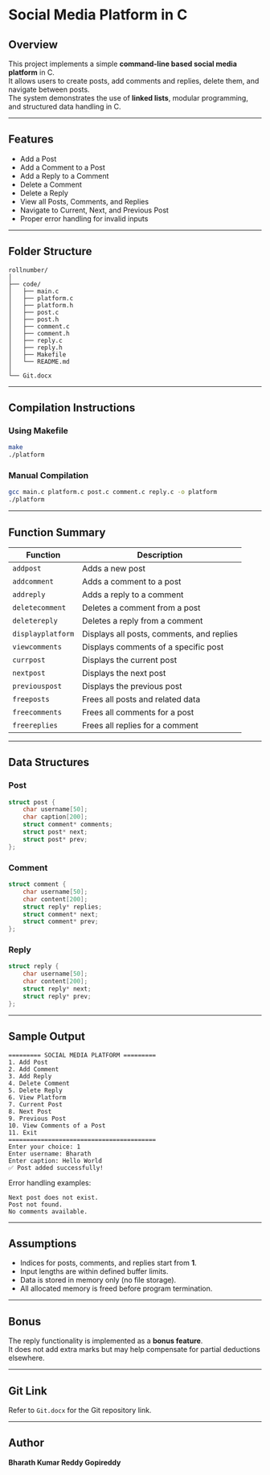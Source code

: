 # Social Media Platform in C

## Overview
This project implements a simple **command-line based social media platform** in C.  
It allows users to create posts, add comments and replies, delete them, and navigate between posts.  
The system demonstrates the use of **linked lists**, modular programming, and structured data handling in C.

---

## Features
- Add a Post
- Add a Comment to a Post
- Add a Reply to a Comment
- Delete a Comment
- Delete a Reply
- View all Posts, Comments, and Replies
- Navigate to Current, Next, and Previous Post
- Proper error handling for invalid inputs

---

## Folder Structure
```
rollnumber/
│
├── code/
│   ├── main.c
│   ├── platform.c
│   ├── platform.h
│   ├── post.c
│   ├── post.h
│   ├── comment.c
│   ├── comment.h
│   ├── reply.c
│   ├── reply.h
│   ├── Makefile
│   └── README.md
│
└── Git.docx
```

---

## Compilation Instructions

### Using Makefile
```bash
make
./platform
```

### Manual Compilation
```bash
gcc main.c platform.c post.c comment.c reply.c -o platform
./platform
```

---

## Function Summary

| Function | Description |
|-----------|-------------|
| `addpost` | Adds a new post |
| `addcomment` | Adds a comment to a post |
| `addreply` | Adds a reply to a comment |
| `deletecomment` | Deletes a comment from a post |
| `deletereply` | Deletes a reply from a comment |
| `displayplatform` | Displays all posts, comments, and replies |
| `viewcomments` | Displays comments of a specific post |
| `currpost` | Displays the current post |
| `nextpost` | Displays the next post |
| `previouspost` | Displays the previous post |
| `freeposts` | Frees all posts and related data |
| `freecomments` | Frees all comments for a post |
| `freereplies` | Frees all replies for a comment |

---

## Data Structures

### Post
```c
struct post {
    char username[50];
    char caption[200];
    struct comment* comments;
    struct post* next;
    struct post* prev;
};
```

### Comment
```c
struct comment {
    char username[50];
    char content[200];
    struct reply* replies;
    struct comment* next;
    struct comment* prev;
};
```

### Reply
```c
struct reply {
    char username[50];
    char content[200];
    struct reply* next;
    struct reply* prev;
};
```

---

## Sample Output
```
========= SOCIAL MEDIA PLATFORM =========
1. Add Post
2. Add Comment
3. Add Reply
4. Delete Comment
5. Delete Reply
6. View Platform
7. Current Post
8. Next Post
9. Previous Post
10. View Comments of a Post
11. Exit
=========================================
Enter your choice: 1
Enter username: Bharath
Enter caption: Hello World
✅ Post added successfully!
```

Error handling examples:
```
Next post does not exist.
Post not found.
No comments available.
```

---

## Assumptions
- Indices for posts, comments, and replies start from **1**.
- Input lengths are within defined buffer limits.
- Data is stored in memory only (no file storage).
- All allocated memory is freed before program termination.

---

## Bonus
The reply functionality is implemented as a **bonus feature**.  
It does not add extra marks but may help compensate for partial deductions elsewhere.

---

## Git Link
Refer to `Git.docx` for the Git repository link.

---

## Author
**Bharath Kumar Reddy Gopireddy**
